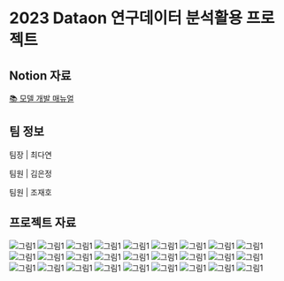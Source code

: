 # 2023 Dataon 연구데이터 분석활용 프로젝트

## Notion 자료
[📚 모델 개발 매뉴얼](https://www.notion.so/eluuo/2a48996c30ce4dfabc06e49f220b84cc?pvs=4)

## 팀 정보
팀장 | 최다연

팀원 | 김은정

팀원 | 조재호

## 프로젝트 자료
![그림1](https://github.com/EunJung803/DataOn_Project/assets/62376361/51491754-1850-4fa0-b4ce-4f272251ea55)
![그림1](https://github.com/EunJung803/DataOn_Project/assets/62376361/094a12cd-902d-4067-9119-68f56d22d642)
![그림1](https://github.com/EunJung803/DataOn_Project/assets/62376361/0bd48791-8de7-4497-b11e-b727576781db)
![그림1](https://github.com/EunJung803/DataOn_Project/assets/62376361/c2b528b6-35c6-46d5-96ee-2e20f84a71d0)
![그림1](https://github.com/EunJung803/DataOn_Project/assets/62376361/569790db-78bf-4b4e-957a-25bd93b1bcb9)
![그림1](https://github.com/EunJung803/DataOn_Project/assets/62376361/3f9b5ae0-de4e-4e49-b177-ff158a8d6c96)
![그림1](https://github.com/EunJung803/DataOn_Project/assets/62376361/b4761171-484f-4aae-a880-ba5575dc108c)
![그림1](https://github.com/EunJung803/DataOn_Project/assets/62376361/a07447a1-14ab-43f3-9d30-8540277e8c88)
![그림1](https://github.com/EunJung803/DataOn_Project/assets/62376361/74eff2af-7906-4fcf-9b5c-1c27409a3a38)
![그림1](https://github.com/EunJung803/DataOn_Project/assets/62376361/2b92fe24-e39d-4922-864d-3d412d47ca46)
![그림1](https://github.com/EunJung803/DataOn_Project/assets/62376361/52fee928-55c0-48d4-a796-f040c2bee729)
![그림1](https://github.com/EunJung803/DataOn_Project/assets/62376361/6be2dca8-58e8-4538-9b17-f99b1b730753)
![그림1](https://github.com/EunJung803/DataOn_Project/assets/62376361/c107ac7e-68f6-43be-b1c2-e680d3cee39f)
![그림1](https://github.com/EunJung803/DataOn_Project/assets/62376361/657ce87a-8ae1-4373-9089-6c0fb5495179)
![그림1](https://github.com/EunJung803/DataOn_Project/assets/62376361/a9f8c2f4-e8a4-4260-a2e2-8bcdc088dd77)
![그림1](https://github.com/EunJung803/DataOn_Project/assets/62376361/d3d097dc-05fd-4e1c-84fb-e71886c7def2)
![그림1](https://github.com/EunJung803/DataOn_Project/assets/62376361/fbfe2879-90b3-45f6-a88d-9d9e51aeb1e7)
![그림1](https://github.com/EunJung803/DataOn_Project/assets/62376361/898ce825-b228-48e9-bb81-92f948e53430)
![그림1](https://github.com/EunJung803/DataOn_Project/assets/62376361/3fee1289-77a5-4270-8742-232dd8ca010a)
![그림1](https://github.com/EunJung803/DataOn_Project/assets/62376361/7f9e5e19-7718-4b37-a0d5-d8232b1e6e6b)
![그림1](https://github.com/EunJung803/DataOn_Project/assets/62376361/e36008b3-5c8b-46f9-a3e8-8146e52af7b2)
![그림1](https://github.com/EunJung803/DataOn_Project/assets/62376361/f425b655-eda7-4682-8315-2496895bfb07)
![그림1](https://github.com/EunJung803/DataOn_Project/assets/62376361/cfa00916-c915-4457-bebf-9352735c6d2c)
![그림1](https://github.com/EunJung803/DataOn_Project/assets/62376361/20fcc6c6-008c-4bae-ba95-f7a91a3223ee)
![그림1](https://github.com/EunJung803/DataOn_Project/assets/62376361/902f9c93-9783-41d6-8f16-9477b4bac797)
![그림1](https://github.com/EunJung803/DataOn_Project/assets/62376361/68db7640-5b9b-46eb-bdf4-2db72c17af8a)
![그림1](https://github.com/EunJung803/DataOn_Project/assets/62376361/d924f810-2314-4f66-abf1-3a6cd104fea3)

